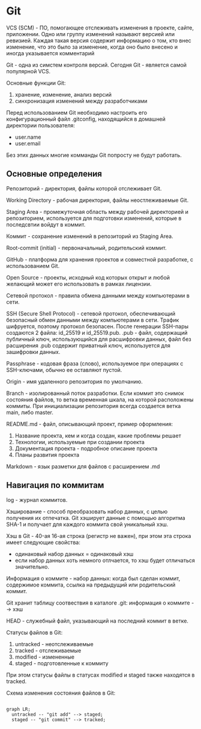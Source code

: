 # Git  

VCS (SCM) - ПО, помогающее отслеживать изменения в проекте, сайте, приложении. Одно или группу изменений называют версией или ревизией. Каждая такая версия содержит информацию о том, кто внес изменение, что это было за изменение, когда оно было внесено и иногда указывается комментарий  


Git - одна из симстем контроля версий. Сегодня Git - является самой популярной VCS.  


Основные функции Git:
1.  хранение, изменение, анализ версий
2.  синхронизация изменений между разработчиками


Перед использованием Git необходимо настроить его конфигурационный файл .gitconfig, находящийся в домашней директории пользователя:
- user.name <github-name>
- user.email <github-email>


Без этих данных многие комманды Git попросту не будут работать.


## Основные определения  

Репозиторий - директория, файлы которой отслеживает Git.  


Working Directory - рабочая директория, файлы неостлеживаемые Git.


Staging Area - промежуточная область между рабочей директорией и репозиторием, используется для подготовки изменений, которые в последсвтии войдут в коммит.  


Коммит - сохранение изменений в репозиторий из Staging Area.  


Root-commit (initial) - первоначальный, родительский коммит.  


GitHub - платформа для хранения проектов и совместной разработке, с использованием Git.  


Open Source - проекты, исходный код которых открыт и любой желающий может его использовать в рамках лицензии.  


Сетевой протокол - правила обмена данными между компьютерами в сети.  


SSH (Secure Shell Protocol) - сетевой протокол, обеспечивающий безопасный обмен данными между компьютерами в сети. Трафик шифруется, поэтому протокол безопасен. После генерации SSH-пары создаются 2 файла: id_25519 и id_25519.pub. .pub - файл, содержащий публичный ключ, использующийся для расшифровки данных, файл без расширения .pub содержит приватный ключ, используется для зашифровки данных.  


Passphrase - кодовая фраза (слово), используемое при операциях с SSH-ключами, обычно ее оставляют пустой.  

Origin - имя удаленного репозитория по умолчанию.  

Branch - изолированный поток разработки. Если коммит это снимок состояния файлов, то ветка временная шкала, на которой расположены коммиты. При инициализации репозитория всегда создается ветка main, либо master.

README.md - файл, описывающий проект, пример оформления:

1. Название проекта, кем и когда создан, какие проблемы решает
2. Технологии, используемые при создании проекта
3. Документация проекта - подробное описание проекта
4. Планы развития проекта

Markdown - язык разметки для файлов с расширением .md


## Навигация по коммитам

log - журнал коммитов.

Хэширование - способ преобразовать набор данных, с целью получения их отпечатка. Git хэширует данные с помощью алгоритма SHA-1 и получает для каждого коммита свой уникальный хэш.

Хэш в Git - 40-ая 16-ая строка (регистр не важен), при этом эта строка имеет следующие свойства:
- одинаковый набор данных = одинаковый хэш
- если набор данных хоть немного отлчается, то хэш будет отличаться значительно.

Информация о коммите - набор данных: когда был сделан коммит, содержимое коммита, ссылка на предыдущий или родительский коммит.

Git хранит таблицу соотвествия в каталоге .git: информация о коммите --> хэш


HEAD - служебный файл, указывающий на последний коммит в ветке.


Статусы файлов в Git:

1. untracked - неотслеживаемые
2. tracked - отслеживаемые
3. modified - измененные
4. staged - подготовленные к коммиту


При этом статусы файлы в статусах modified и staged также находятся в tracked.


Схема изменения состояния файлов в Git:

```mermaid

graph LR;
  untracked -- "git add" --> staged;
  staged -- "git commit" --> tracked;


```

